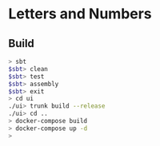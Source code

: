 # Letters and Numbers

## Build
```bash
> sbt
$sbt> clean
$sbt> test
$sbt> assembly
$sbt> exit
> cd ui
./ui> trunk build --release
./ui> cd ..
> docker-compose build
> docker-compose up -d 
>
```
